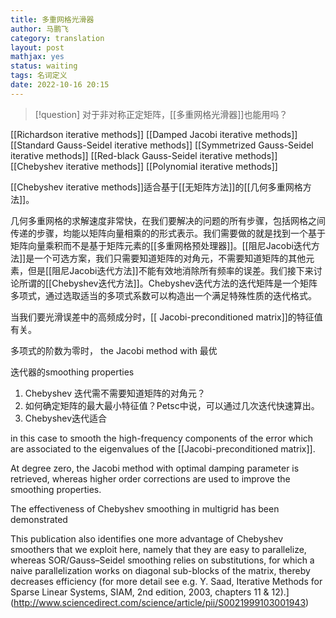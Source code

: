 ```yaml
---
title: 多重网格光滑器
author: 马鹏飞
category: translation
layout: post
mathjax: yes
status: waiting
tags: 名词定义
date: 2022-10-16 20:15
---
```


> [!question] 
> 对于非对称正定矩阵，[[多重网格光滑器]]也能用吗？


[[Richardson iterative methods]]
[[Damped Jacobi iterative methods]]
[[Standard Gauss-Seidel iterative methods]]
[[Symmetrized Gauss-Seidel iterative methods]]
[[Red-black Gauss-Seidel iterative methods]]
[[Chebyshev iterative methods]]
[[Polynomial iterative methods]]

[[Chebyshev iterative methods]]适合基于[[无矩阵方法]]的[[几何多重网格方法]]。


几何多重网格的求解速度非常快，在我们要解决的问题的所有步骤，包括网格之间传递的步骤，均能以矩阵向量相乘的的形式表示。我们需要做的就是找到一个基于矩阵向量乘积而不是基于矩阵元素的[[多重网格预处理器]]。[[阻尼Jacobi迭代方法]]是一个可选方案，我们只需要知道矩阵的对角元，不需要知道矩阵的其他元素，但是[[阻尼Jacobi迭代方法]]不能有效地消除所有频率的误差。我们接下来讨论所谓的[[Chebyshev迭代方法]]。Chebyshev迭代方法的迭代矩阵是一个矩阵多项式，通过选取适当的多项式系数可以构造出一个满足特殊性质的迭代格式。

当我们要光滑误差中的高频成分时，[[ Jacobi-preconditioned matrix]]的特征值有关。

多项式的阶数为零时， the Jacobi method with 最优

迭代器的smoothing properties

1. Chebyshev 迭代需不需要知道矩阵的对角元？
2. 如何确定矩阵的最大最小特征值？Petsc中说，可以通过几次迭代快速算出。
3. Chebyshev迭代适合

in this case to smooth the high-frequency components of the error which are associated to the eigenvalues of the [[Jacobi-preconditioned matrix]]. 


At degree zero, the Jacobi method with optimal damping parameter is retrieved, whereas higher order corrections are used to improve the smoothing properties. 

The effectiveness of Chebyshev smoothing in multigrid has been demonstrated

This publication also identifies one more advantage of Chebyshev smoothers that we exploit here, namely that they are easy to parallelize, whereas SOR/Gauss–Seidel smoothing relies on substitutions, for which a naive parallelization works on diagonal sub-blocks of the matrix, thereby decreases efficiency (for more detail see e.g. Y. Saad, Iterative Methods for Sparse Linear Systems, SIAM, 2nd edition, 2003, chapters 11 & 12).](http://www.sciencedirect.com/science/article/pii/S0021999103001943)
